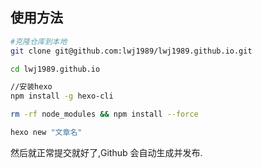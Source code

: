 ## 使用方法

```bash
#克隆仓库到本地
git clone git@github.com:lwj1989/lwj1989.github.io.git

cd lwj1989.github.io

//安装hexo
npm install -g hexo-cli 

rm -rf node_modules && npm install --force

hexo new "文章名"
```

然后就正常提交就好了,Github 会自动生成并发布.